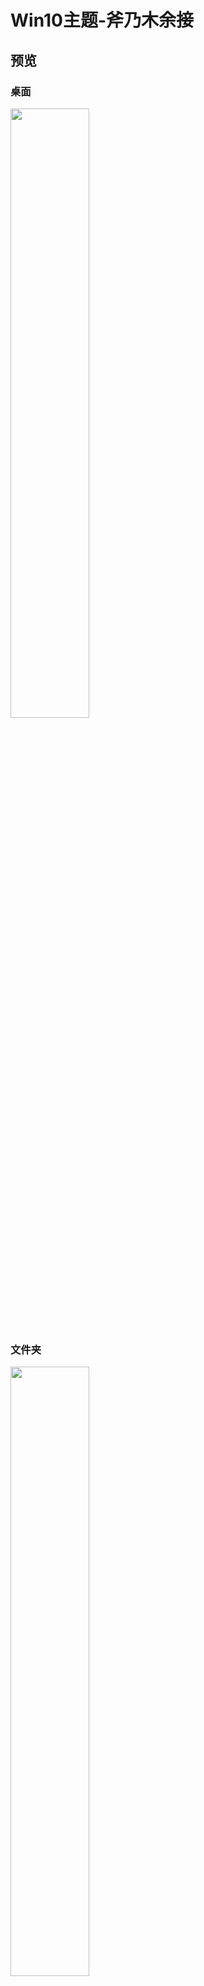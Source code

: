 # Win10主题-斧乃木余接

## 预览

### 桌面

<div align="left">
	<img src="https://github.com/xjhqre/windows10_theme/blob/main/pictures/1.png" width="50%">
</div>

### 文件夹

<div align="left">
	<img src="https://github.com/xjhqre/windows10_theme/blob/main/pictures/2.png" width="50%">
</div>

### 系统信息

<div align="left">
	<img src="https://github.com/xjhqre/windows10_theme/blob/main/pictures/3.png" width="50%">
</div>

### 开始菜单

<div align="left">
	<img src="https://github.com/xjhqre/windows10_theme/blob/main/pictures/4.png" width="50%">
</div>



## 使用方法

将压缩包中的文件解压到 C:\Windows\Resources 目录下，然后在桌面右键 -> 个性化 -> 主题点击使用即可

具体的win10主题破解请参考[致美化](https://zhutix.com/)网站

